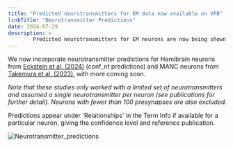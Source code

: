 ```yaml
---
title: "Predicted neurotransmitters for EM data now available on VFB"
linkTitle: "Neurotransmitter Predictions"
date: 2024-07-29
description: >
        Predicted neurotransmitters for EM neurons are now being shown on VFB! They are currently available for Hemibrain and MANC datasets.
---
```


We now incorporate neurotransmitter predictions for Hemibrain neurons from [Eckstein et al. (2024)](http://dx.doi.org/10.1016/j.cell.2024.03.016) (conf_nt predictions) and MANC neurons from [Takemura et al. (2023)](http://dx.doi.org/10.1101/2023.06.05.543757), with more coming soon.

_Note that these studies only worked with a limited set of neurotransmitters and assumed a single neurotransmitter per neuron (see publications for further detail). Neurons with fewer than 100 presynapses are also excluded._

Predictions appear under 'Relationships' in the Term Info if available for a particular neuron, giving the confidence level and reference publication.

![Neurotransmitter_predictions](https://www.virtualflybrain.org/images/confidence_values.png)


